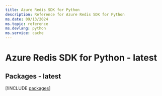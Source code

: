 ```yaml
---
title: Azure Redis SDK for Python
description: Reference for Azure Redis SDK for Python
ms.date: 09/13/2024
ms.topic: reference
ms.devlang: python
ms.service: cache
---
```

# Azure Redis SDK for Python - latest
## Packages - latest
[!INCLUDE [packages](redis-index.md)]